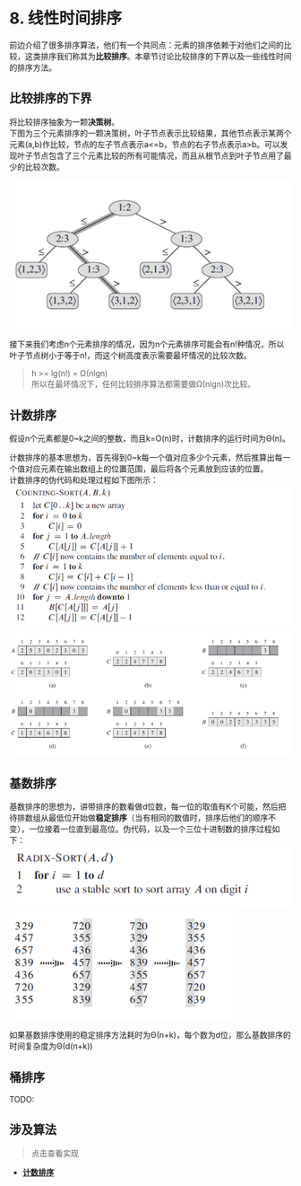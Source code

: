 # 8. 线性时间排序

前边介绍了很多排序算法，他们有一个共同点：元素的排序依赖于对他们之间的比较，这类排序我们称其为**比较排序**。本章节讨论比较排序的下界以及一些线性时间的排序方法。  

## 比较排序的下界

将比较排序抽象为一颗**决策树**。  
下图为三个元素排序的一颗决策树，叶子节点表示比较结果，其他节点表示某两个元素(a,b)作比较，节点的左子节点表示a<=b，节点的右子节点表示a>b。可以发现叶子节点包含了三个元素比较的所有可能情况，而且从根节点到叶子节点用了最少的比较次数。

![决策树](/.res/08_1.PNG)  

接下来我们考虑n个元素排序的情况，因为n个元素排序可能会有n!种情况，所以叶子节点树小于等于n!，而这个树高度表示需要最坏情况的比较次数。  
> h >= lg(n!) = Ω(nlgn)  
所以在最坏情况下，任何比较排序算法都需要做Ω(nlgn)次比较。

## 计数排序

假设n个元素都是0~k之间的整数，而且k=O(n)时，计数排序的运行时间为Θ(n)。  

计数排序的基本思想为，首先得到0~k每一个值对应多少个元素，然后推算出每一个值对应元素在输出数组上的位置范围，最后将各个元素放到应该的位置。  
计数排序的伪代码和处理过程如下图所示：  
![计数排序](/.res/08_COUNTING_SORT.PNG)  
![计数排序](/.res/08_2.PNG)  

## 基数排序

基数排序的思想为，讲带排序的数看做d位数，每一位的取值有K个可能，然后把待排数组从最低位开始做**稳定排序**（当有相同的数值时，排序后他们的顺序不变），一位接着一位直到最高位。伪代码，以及一个三位十进制数的排序过程如下：  
![基数排序](/.res/08_RADIX_SORT.PNG)  
![基数排序](/.res/08_3.PNG)  

如果基数排序使用的稳定排序方法耗时为Θ(n+k)，每个数为d位，那么基数排序的时间复杂度为Θ(d(n+k))

## 桶排序

TODO:  

## 涉及算法
> 点击查看实现
+ **[计数排序](/Code/Algorithms/A-08-2-CountingSort/counting_sort_realization.c)** 